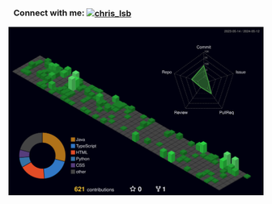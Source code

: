 <h3 style="padding-left: 10px;" align="left">Connect with me: <a href="https://www.linkedin.com/in/christian-lsb/" target="_blank" rel="noopener noreferrer"><img align="center" src="https://raw.githubusercontent.com/rahuldkjain/github-profile-readme-generator/master/src/images/icons/Social/linked-in-alt.svg" alt="chris_lsb" height="20" width="20" /></a></h3>

![](./profile-3d-contrib/profile-night-green.svg)
